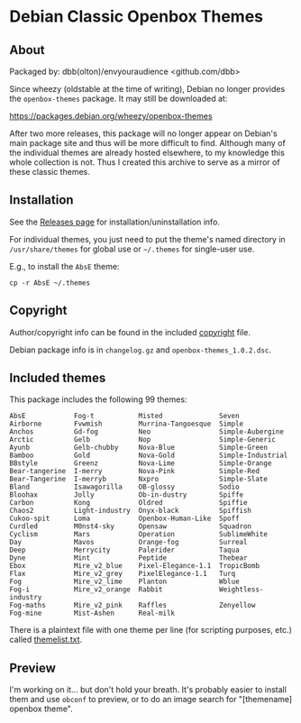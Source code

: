 
# Debian Classic Openbox Themes

## About
Packaged by: dbb(olton)/envyouraudience <github.com/dbb>

Since wheezy (oldstable at the time of writing), Debian no longer provides
the `openbox-themes` package. It may still be downloaded at:

https://packages.debian.org/wheezy/openbox-themes

After two more releases, this package will no longer appear on Debian's
main package site and thus will be more difficult to find. Although many of
the individual themes are already hosted elsewhere, to my knowledge this
whole collection is not. Thus I created this archive to serve as a mirror of
these classic themes.

## Installation

See the [Releases page](https://github.com/dbb/openbox-themes-deb/releases) for installation/uninstallation info. 

For individual themes, you just need to put the theme's named directory in `/usr/share/themes` for global use or `~/.themes` for single-user use.

E.g., to install the `AbsE` theme:

```
cp -r AbsE ~/.themes
```

## Copyright

Author/copyright info can be found in the included [copyright](https://github.com/dbb/openbox-themes-deb/blob/master/copyright) file.

Debian package info is in `changelog.gz` and `openbox-themes_1.0.2.dsc`.

## Included themes

This package includes the following 99 themes:

```
AbsE            Fog-t           Misted              Seven
Airborne        Fvwmish         Murrina-Tangoesque  Simple
Anchos          Gd-fog          Neo                 Simple-Aubergine
Arctic          Gelb            Nop                 Simple-Generic
Ayunb           Gelb-chubby     Nova-Blue           Simple-Green
Bamboo          Gold            Nova-Gold           Simple-Industrial
BBstyle         Greenz          Nova-Lime           Simple-Orange
Bear-tangerine  I-merry         Nova-Pink           Simple-Red
Bear-Tangerine  I-merryb        Nxpro               Simple-Slate
Bland           Isawagorilla    OB-glossy           Sodio
Bloohax         Jolly           Ob-in-dustry        Spiffe
Carbon          Kong            Oldred              Spiffie
Chaos2          Light-industry  Onyx-black          Spiffish
Cukoo-spit      Loma            Openbox-Human-Like  Spoff
Curdled         M0nst4-sky      Opensaw             Squadron
Cyclism         Mars            Operation           SublimeWhite
Day             Mavos           Orange-fog          Surreal
Deep            Merrycity       Palerider           Taqua
Dyne            Mint            Peptide             Thebear
Ebox            Mire_v2_blue    Pixel-Elegance-1.1  TropicBomb
Flax            Mire_v2_grey    PixelElegance-1.1   Turq
Fog             Mire_v2_lime    Planton             Wblue
Fog-i           Mire_v2_orange  Rabbit              Weightless-industry
Fog-maths       Mire_v2_pink    Raffles             Zenyellow
Fog-mine        Mist-Ashen      Real-milk
```

There is a plaintext file with one theme per line (for scripting purposes, etc.) called [themelist.txt](https://github.com/dbb/openbox-themes-deb/blob/master/themelist.txt). 

## Preview

I'm working on it... but don't hold your breath. It's probably easier to install them and use `obconf` to preview, or to do an image search for "[themename] openbox theme".
